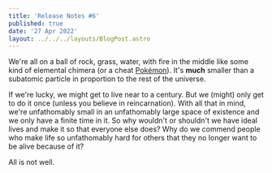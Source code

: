 ```yaml
---
title: 'Release Notes #6'
published: true
date: '27 Apr 2022'
layout: ../../../layouts/BlogPost.astro
---
```


We're all on a ball of rock, grass, water, with fire in the middle like some kind of elemental chimera (or a cheat [Pokémon](/wiki/pokemon/)). It's **much** smaller than a subatomic particle in proportion to the rest of the universe.

If we're lucky, we might get to live near to a century. But we (might) only get to do it once (unless you believe in reincarnation). With all that in mind, we're unfathomably small in an unfathomably large space of existence and we only have a finite time in it. So why wouldn't or shouldn't we have ideal lives and make it so that everyone else does? Why do we commend people who make life so unfathomably hard for others that they no longer want to be alive because of it?

All is not well.